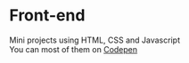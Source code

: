 # Front-end
Mini projects using HTML, CSS and Javascript\
You can most of them on [Codepen](https://codepen.io/Jayasree_0708)
